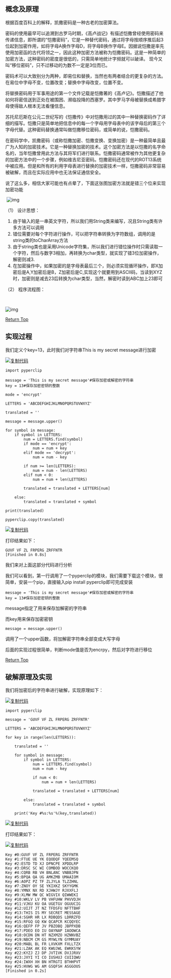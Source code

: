 ## 概念及原理

根据百度百科上的解释，凯撒密码是一种古老的加密算法。

密码的使用最早可以追溯到古罗马时期，《高卢战记》有描述恺撒曾经使用密码来传递信息，即所谓的“恺撒密码”，它是一种替代密码，通过将字母按顺序推后起3位起到加密作用，如将字母A换作字母D，将字母B换作字母E。因据说恺撒是率先使用加密函的古代将领之一，因此这种加密方法被称为恺撒密码。这是一种简单的加密方法，这种密码的密度是很低的，只需简单地统计字频就可以破译。 现今又叫“移位密码”，只不过移动的为数不一定是3位而已。

密码术可以大致别分为两种，即易位和替换，当然也有两者结合的更复杂的方法。在易位中字母不变，位置改变；替换中字母改变，位置不变。

将替换密码用于军事用途的第一个文件记载是恺撒著的《高卢记》。恺撒描述了他如何将密信送到正处在被围困、濒临投降的西塞罗。其中罗马字母被替换成希腊字母使得敌人根本无法看懂信息。

苏托尼厄斯在公元二世纪写的《恺撒传》中对恺撒用过的其中一种替换密码作了详细的描写。恺撒只是简单地把信息中的每一个字母用字母表中的该字母后的第三个字母代替。这种密码替换通常叫做恺撒移位密码，或简单的说，恺撒密码。

在密码学中，凯撒密码（或称恺撒加密、恺撒变换、变换加密）是一种最简单且最广为人知的加密技术。它是一种替换加密的技术。这个加密方法是以恺撒的名字命名的，当年恺撒曾用此方法与其将军们进行联系。恺撒密码通常被作为其他更复杂的加密方法中的一个步骤，例如维吉尼亚密码。恺撒密码还在现代的ROT13系统中被应用。但是和所有的利用字母表进行替换的加密技术一样，恺撒密码非常容易被破解，而且在实际应用中也无法保证通信安全。

说了这么多，相信大家可能也有点晕了，下面这张图加密方法就是错三个位来实现加密功能

​              ![img](https://images2015.cnblogs.com/blog/1026866/201610/1026866-20161028113544203-1413480347.png)

（1）  设计思想：

1. 由于输入的是一串英文字符，所以我们用String类来编写，况且String类有许多方法可以调用
2. 错位需要对每个字符进行操作，可以把字符串转换为字符数组，调用的是string类的toCharArray方法
3. 由于string类也是采用Unicode字符集，所以我们进行错位操作时只需读取一个字符，然后与数字3相加，再转换为char类型，就实现了错3位加密操作，解密则减3.
4. 在加密操作中，如果加密的是字母表最后三个，则必须实现循环操作，即X加密后是A,Y加密后是B，Z加密后是C,实现这个就要用到ASCII码，当读到XYZ时，加密则是减去23后转换为char类型，当然，解密时读到ABC加上23即可

（2）  程序流程图：

​                            

 

![img](https://images2015.cnblogs.com/blog/1026866/201610/1026866-20161028113613437-1857661744.jpg)

[Return Top](https://www.cnblogs.com/ECJTUACM-873284962/p/8639300.html#_labelTop)

## 实现过程

我们定义个key=13，此时我们对字符串This is my secret message进行加密

[![复制代码](https://common.cnblogs.com/images/copycode.gif)](javascript:void(0);)

```
import pyperclip

message = 'This is my secret message'#保存加密或解密的字符串
key = 13#保存加密密钥的整数

mode = 'encrypt'

LETTERS = 'ABCDEFGHIJKLMNOPQRSTUVWXYZ'

translated = ''

message = message.upper()

for symbol in message:
    if symbol in LETTERS:
        num = LETTERS.find(symbol)
        if mode == 'encrypt':
            num = num + key
        elif mode == 'decrypt':
            num = num - key

        if num >= len(LETTERS):
            num = num - len(LETTERS)
        elif num < 0:
            num = num + len(LETTERS)

        translated = translated + LETTERS[num]

    else:
        translated = translated + symbol

print(translated)

pyperclip.copy(translated)
```

[![复制代码](https://common.cnblogs.com/images/copycode.gif)](javascript:void(0);)

打印结果如下：

```
GUVF VF ZL FRPERG ZRFFNTR
[Finished in 0.8s]
```

我们来对上面这部分代码进行分析

我们可以看到，第一行调用了一个pyperclip的模块，我们需要下载这个模块，很简单，安装一个pip，直接输入pip install pyperclip即可完成安装

```
message = 'This is my secret message'#保存加密或解密的字符串
key = 13#保存加密密钥的整数
```

message指定了用来保存加解密的字符串

而key用来保存加密密钥

```
message = message.upper()
```

调用了一个upper函数，将加解密字符串全部变成大写字母

后面的实现过程很简单，判断mode值是否为encrpy，然后对字符进行移位

[Return Top](https://www.cnblogs.com/ECJTUACM-873284962/p/8639300.html#_labelTop)

## 破解原理及实现

我们将加密后的字符串进行破解，实现原理如下：

[![复制代码](https://common.cnblogs.com/images/copycode.gif)](javascript:void(0);)

```
import pyperclip

message = 'GUVF VF ZL FRPERG ZRFFNTR'

LETTERS = 'ABCDEFGHIJKLMNOPQRSTUVWXYZ'

for key in range(len(LETTERS)):

    translated = ''

    for symbol in message:
        if symbol in LETTERS:
            num = LETTERS.find(symbol)
            num = num - key

            if num < 0:
                num = num + len(LETTERS)

            translated = translated + LETTERS[num]

        else:
            translated = translated + symbol

    print('Key #%s:%s'%(key,translated))
```

[![复制代码](https://common.cnblogs.com/images/copycode.gif)](javascript:void(0);)

打印结果如下：

[![复制代码](https://common.cnblogs.com/images/copycode.gif)](javascript:void(0);)

```
Key #0:GUVF VF ZL FRPERG ZRFFNTR
Key #1:FTUE UE YK EQODQF YQEEMSQ
Key #2:ESTD TD XJ DPNCPE XPDDLRP
Key #3:DRSC SC WI COMBOD WOCCKQO
Key #4:CQRB RB VH BNLANC VNBBJPN
Key #5:BPQA QA UG AMKZMB UMAAIOM
Key #6:AOPZ PZ TF ZLJYLA TLZZHNL
Key #7:ZNOY OY SE YKIXKZ SKYYGMK
Key #8:YMNX NX RD XJHWJY RJXXFLJ
Key #9:XLMW MW QC WIGVIX QIWWEKI
Key #10:WKLV LV PB VHFUHW PHVVDJH
Key #11:VJKU KU OA UGETGV OGUUCIG
Key #12:UIJT JT NZ TFDSFU NFTTBHF
Key #13:THIS IS MY SECRET MESSAGE
Key #14:SGHR HR LX RDBQDS LDRRZFD
Key #15:RFGQ GQ KW QCAPCR KCQQYEC
Key #16:QEFP FP JV PBZOBQ JBPPXDB
Key #17:PDEO EO IU OAYNAP IAOOWCA
Key #18:OCDN DN HT NZXMZO HZNNVBZ
Key #19:NBCM CM GS MYWLYN GYMMUAY
Key #20:MABL BL FR LXVKXM FXLLTZX
Key #21:LZAK AK EQ KWUJWL EWKKSYW
Key #22:KYZJ ZJ DP JVTIVK DVJJRXV
Key #23:JXYI YI CO IUSHUJ CUIIQWU
Key #24:IWXH XH BN HTRGTI BTHHPVT
Key #25:HVWG WG AM GSQFSH ASGGOUS
[Finished in 0.2s]
```
